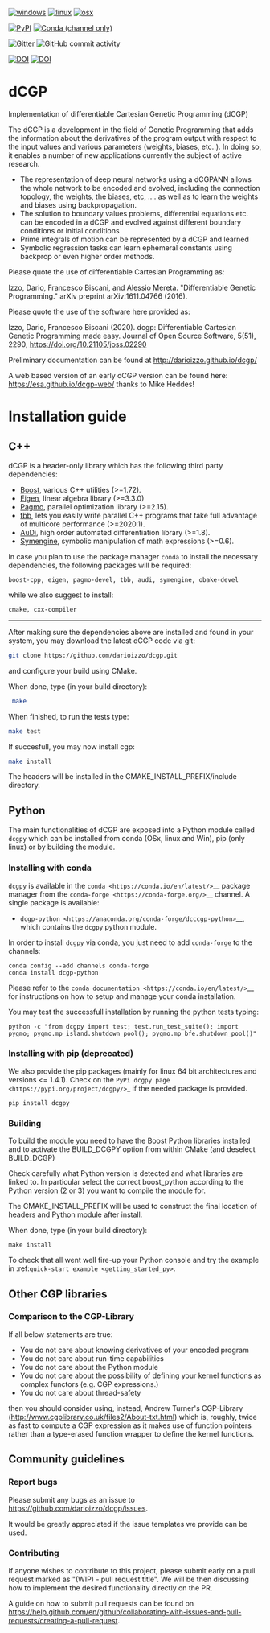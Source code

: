 [![windows](https://github.com/darioizzo/dcgp/actions/workflows/windows.yml/badge.svg?branch=master)](https://github.com/darioizzo/dcgp/actions/workflows/windows.yml)
[![linux](https://github.com/darioizzo/dcgp/actions/workflows/linux.yml/badge.svg?branch=master)](https://github.com/darioizzo/dcgp/actions/workflows/linux.yml)
[![osx](https://github.com/darioizzo/dcgp/actions/workflows/macos.yml/badge.svg)](https://github.com/darioizzo/dcgp/actions/workflows/macos.yml)

[![PyPI](https://img.shields.io/pypi/v/dcgpy?style=for-the-badge)](https://pypi.python.org/pypi?:action=display&name=dcgpy&version=1.0.1)
[![Conda (channel only)](https://img.shields.io/conda/vn/conda-forge/dcgp-python?style=for-the-badge)](https://anaconda.org/conda-forge/dcgp-python)

[![Gitter](https://img.shields.io/gitter/room/esa/dcgp?logo=gitter-white&style=for-the-badge)](https://gitter.im/esa/dcgp)
![GitHub commit activity](https://img.shields.io/github/commit-activity/y/darioizzo/dcgp?style=for-the-badge)

[![DOI](https://zenodo.org/badge/38923383.svg)](https://zenodo.org/badge/latestdoi/38923383)
[![DOI](https://joss.theoj.org/papers/10.21105/joss.02290/status.svg)](https://doi.org/10.21105/joss.02290)

# dCGP
Implementation of differentiable Cartesian Genetic Programming (dCGP)

The dCGP is a development in the field of Genetic Programming that adds the information about the derivatives of the program output with respect to the input values and various parameters (weights, biases, etc..). In doing so, it enables a number of new applications currently the subject of active research.

 * The representation of deep neural networks using a dCGPANN allows the whole network to be encoded and evolved, including the connection topology, the weights, the biases, etc, .... as well as to learn the weights and biases using backpropagation.
 * The solution to boundary values problems, differential equations etc. can be encoded in a dCGP and evolved against different boundary conditions or initial conditions
 * Prime integrals of motion can be represented by a dCGP and learned
 * Symbolic regression tasks can learn ephemeral constants using backprop or even higher order methods.
 
Please quote the use of differentiable Cartesian Programming as:

Izzo, Dario, Francesco Biscani, and Alessio Mereta. "Differentiable Genetic Programming." arXiv preprint arXiv:1611.04766 (2016).

Please quote the use of the software here provided as:

Izzo, Dario, Francesco Biscani (2020). dcgp: Differentiable Cartesian Genetic Programming made easy. Journal of Open Source Software, 5(51), 2290, https://doi.org/10.21105/joss.02290

Preliminary documentation can be found at http://darioizzo.github.io/dcgp/

A web based version of an early dCGP version can be found here: https://esa.github.io/dcgp-web/ thanks to Mike Heddes!

Installation guide
==================

C++
---

dCGP is a header-only library which has the following third party dependencies:

* [Boost](http://www.boost.org/), various C++ utilities (>=1.72).
* [Eigen](http://eigen.tuxfamily.org/index.php?title=Main_Page), linear algebra library (>=3.3.0)
* [Pagmo](https://github.com/esa/pagmo2), parallel optimization library (>=2.15).
* [tbb](https://github.com/intel/tbb), lets you easily write parallel C++ programs that take full advantage of multicore performance (>=2020.1).
* [AuDi](http://darioizzo.github.io/audi/), high order automated differentiation library (>=1.8).
* [Symengine](https://github.com/symengine/symengine), symbolic manipulation of math expressions (>=0.6).

In case you plan to use the package manager ``conda`` to install the necessary dependencies, the following packages will be required: 

```
boost-cpp, eigen, pagmo-devel, tbb, audi, symengine, obake-devel
```
while we also suggest to install:
```
cmake, cxx-compiler
```

------------------------------------------------------------

After making sure the dependencies above are installed and found in your system, you may download
the latest dCGP code via git:

```bash
git clone https://github.com/darioizzo/dcgp.git
```
and configure your build using CMake. 

When done, type (in your build directory):

```bash
 make 
```
When finished, to run the tests type:

```bash
make test
```

If succesfull, you may now install cgp:

```bash
make install
```

The headers will be installed in the CMAKE_INSTALL_PREFIX/include directory. 

Python
------
The main functionalities of dCGP are exposed into a Python module called ``dcgpy`` which
can be installed from conda (OSx, linux and Win), pip (only linux) or by building the module.

### Installing with conda

``dcgpy`` is available in the `conda <https://conda.io/en/latest/>`__ package manager
from the `conda-forge <https://conda-forge.org/>`__ channel. A single package is available:

* `dcgp-python <https://anaconda.org/conda-forge/dcccgp-python>`__, which contains the ``dcgpy`` python module.

In order to install ``dcgpy`` via conda, you just need
to add ``conda-forge`` to the channels:

```
conda config --add channels conda-forge
conda install dcgp-python
```

Please refer to the `conda documentation <https://conda.io/en/latest/>`__ for instructions
on how to setup and manage your conda installation.

You may test the successfull installation by running the python tests typing:

```
python -c "from dcgpy import test; test.run_test_suite(); import pygmo; pygmo.mp_island.shutdown_pool(); pygmo.mp_bfe.shutdown_pool()"
```

### Installing with pip (deprecated)

We also provide the pip packages (mainly for linux 64 bit architectures and versions <= 1.4.1).
Check on the `PyPi dcgpy page <https://pypi.org/project/dcgpy/>`_ if the needed package is provided.

```
pip install dcgpy
```

### Building


To build the module you need to have the Boost Python libraries installed and to activate the BUILD_DCGPY option from within CMake (and deselect BUILD_DCGP)

Check carefully what Python version is detected and what libraries are linked to. In particular select the correct boost_python
according to the Python version (2 or 3) you want to compile the module for.

The CMAKE_INSTALL_PREFIX will be used to construct the final location of headers and Python module after install.

When done, type (in your build directory):

```
make install
```

To check that all went well fire-up your Python console and try the example in :ref:`quick-start example <getting_started_py>`.


## Other CGP libraries
### Comparison to the CGP-Library
If all below statements are true:
 * You do not care about knowing derivatives of your encoded program
 * You do not care about run-time capabilities
 * You do not care about the Python module
 * You do not care about the possibility of defining your kernel functions as complex functors (e.g. CGP expressions.)
 * You do not care about thread-safety

then you should consider using, instead, Andrew Turner's CGP-Library (http://www.cgplibrary.co.uk/files2/About-txt.html) which is, roughly, twice as fast to compute a CGP expression as it makes use of function pointers rather than a type-erased function wrapper to define the kernel functions.

## Community guidelines

### Report bugs

Please submit any bugs as an issue to https://github.com/darioizzo/dcgp/issues.

It would be greatly appreciated if the issue templates we provide can be used.

### Contributing

If anyone wishes to contribute to this project, please submit early on a pull request marked as "(WIP) - pull request title". We will be then discussing 
how to implement the desired functionality directly on the PR.

A guide on how to submit pull requests can be found on
https://help.github.com/en/github/collaborating-with-issues-and-pull-requests/creating-a-pull-request.
